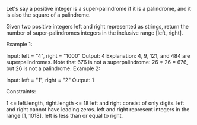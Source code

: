 Let's say a positive integer is a super-palindrome if it is a palindrome, and it is also the square of a palindrome.

Given two positive integers left and right represented as strings, return the number of super-palindromes integers in the inclusive range [left, right].

 

Example 1:

Input: left = "4", right = "1000"
Output: 4
Explanation: 4, 9, 121, and 484 are superpalindromes.
Note that 676 is not a superpalindrome: 26 * 26 = 676, but 26 is not a palindrome.
Example 2:

Input: left = "1", right = "2"
Output: 1
 

Constraints:

1 <= left.length, right.length <= 18
left and right consist of only digits.
left and right cannot have leading zeros.
left and right represent integers in the range [1, 1018].
left is less than or equal to right.